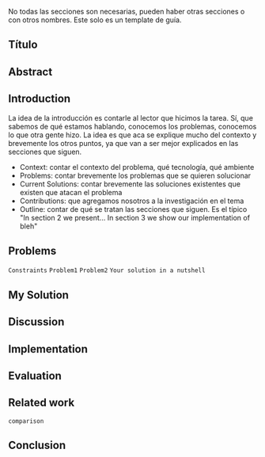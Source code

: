 No todas las secciones son necesarias, pueden haber otras secciones o con otros nombres. Este solo es un template de guía.

Título
------

Abstract
--------

Introduction
------------

La idea de la introducción es contarle al lector que hicimos la tarea. Sí, que sabemos de qué estamos hablando, conocemos los problemas, conocemos lo que otra gente hizo. La idea es que aca se explique mucho del contexto y brevemente los otros puntos, ya que van a ser mejor explicados en las secciones que siguen.

-   Context: contar el contexto del problema, qué tecnología, qué ambiente
-   Problems: contar brevemente los problemas que se quieren solucionar
-   Current Solutions: contar brevemente las soluciones existentes que existen que atacan el problema
-   Contributions: que agregamos nosotros a la investigación en el tema
-   Outline: contar de qué se tratan las secciones que siguen. Es el típico "In section 2 we present... In section 3 we show our implementation of bleh"

Problems
--------

`Constraints`
`Problem1`
`Problem2`
`Your solution in a nutshell`

My Solution
-----------

Discussion
----------

Implementation
--------------

Evaluation
----------

Related work
------------

`comparison`

Conclusion
----------
